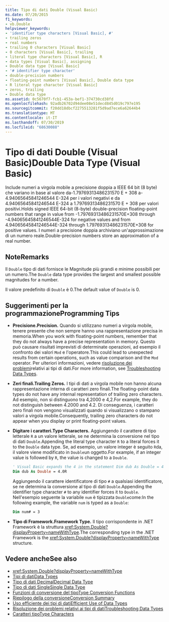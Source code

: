 ```yaml
---
title: Tipo di dati Double (Visual Basic)
ms.date: 07/20/2015
f1_keywords:
- vb.Double
helpviewer_keywords:
- 'identifier type characters [Visual Basic], #'
- trailing zeros
- real numbers
- trailing 0 characters [Visual Basic]
- 0 characters [Visual Basic], trailing
- literal type characters [Visual Basic], R
- data types [Visual Basic], assigning
- Double data type [Visual Basic]
- '# identifier type character'
- double-precision numbers
- floating-point numbers [Visual Basic], Double data type
- R literal type character [Visual Basic]
- zeros, trailing
- Double data type
ms.assetid: 0c5670f7-fcb1-453a-bef1-374730cd38fd
ms.openlocfilehash: 92adb26702d94dee08e51decd845d019c797e195
ms.sourcegitcommit: f20dd18dbcf2275513281f5d9ad7ece6a62644b4
ms.translationtype: MT
ms.contentlocale: it-IT
ms.lasthandoff: 07/30/2019
ms.locfileid: "68630088"
---
```

# <a name="double-data-type-visual-basic"></a><span data-ttu-id="7a6b6-102">Tipo di dati Double (Visual Basic)</span><span class="sxs-lookup"><span data-stu-id="7a6b6-102">Double Data Type (Visual Basic)</span></span>

<span data-ttu-id="7a6b6-103">Include numeri a virgola mobile a precisione doppia a IEEE 64 bit (8 byte) che variano in base al valore da-1.79769313486231570 E + 308 a-4.94065645841246544 E-324 per i valori negativi e da 4.94065645841246544 E-324 a 1.79769313486231570 E + 308 per valori positivi.</span><span class="sxs-lookup"><span data-stu-id="7a6b6-103">Holds signed IEEE 64-bit (8-byte) double-precision floating-point numbers that range in value from -1.79769313486231570E+308 through -4.94065645841246544E-324 for negative values and from 4.94065645841246544E-324 through 1.79769313486231570E+308 for positive values.</span></span> <span data-ttu-id="7a6b6-104">I numeri a precisione doppia archiviano un'approssimazione di un numero reale.</span><span class="sxs-lookup"><span data-stu-id="7a6b6-104">Double-precision numbers store an approximation of a real number.</span></span>

## <a name="remarks"></a><span data-ttu-id="7a6b6-105">Note</span><span class="sxs-lookup"><span data-stu-id="7a6b6-105">Remarks</span></span>

<span data-ttu-id="7a6b6-106">Il `Double` tipo di dati fornisce le Magnitude più grandi e minime possibili per un numero.</span><span class="sxs-lookup"><span data-stu-id="7a6b6-106">The `Double` data type provides the largest and smallest possible magnitudes for a number.</span></span>

<span data-ttu-id="7a6b6-107">Il valore predefinito di `Double` è 0.</span><span class="sxs-lookup"><span data-stu-id="7a6b6-107">The default value of `Double` is 0.</span></span>

## <a name="programming-tips"></a><span data-ttu-id="7a6b6-108">Suggerimenti per la programmazione</span><span class="sxs-lookup"><span data-stu-id="7a6b6-108">Programming Tips</span></span>

- <span data-ttu-id="7a6b6-109">**Precisione.**</span><span class="sxs-lookup"><span data-stu-id="7a6b6-109">**Precision.**</span></span> <span data-ttu-id="7a6b6-110">Quando si utilizzano numeri a virgola mobile, tenere presente che non sempre hanno una rappresentazione precisa in memoria.</span><span class="sxs-lookup"><span data-stu-id="7a6b6-110">When you work with floating-point numbers, remember that they do not always have a precise representation in memory.</span></span> <span data-ttu-id="7a6b6-111">Questo può causare risultati imprevisti di determinate operazioni, ad esempio il confronto dei valori `Mod` e l'operatore.</span><span class="sxs-lookup"><span data-stu-id="7a6b6-111">This could lead to unexpected results from certain operations, such as value comparison and the `Mod` operator.</span></span> <span data-ttu-id="7a6b6-112">Per ulteriori informazioni, vedere [risoluzione dei problemi](../../../visual-basic/programming-guide/language-features/data-types/troubleshooting-data-types.md)relativi ai tipi di dati.</span><span class="sxs-lookup"><span data-stu-id="7a6b6-112">For more information, see [Troubleshooting Data Types](../../../visual-basic/programming-guide/language-features/data-types/troubleshooting-data-types.md).</span></span>

- <span data-ttu-id="7a6b6-113">**Zeri finali.**</span><span class="sxs-lookup"><span data-stu-id="7a6b6-113">**Trailing Zeros.**</span></span> <span data-ttu-id="7a6b6-114">I tipi di dati a virgola mobile non hanno alcuna rappresentazione interna di caratteri zero finali.</span><span class="sxs-lookup"><span data-stu-id="7a6b6-114">The floating-point data types do not have any internal representation of trailing zero characters.</span></span> <span data-ttu-id="7a6b6-115">Ad esempio, non si distinguono tra 4,2000 e 4,2.</span><span class="sxs-lookup"><span data-stu-id="7a6b6-115">For example, they do not distinguish between 4.2000 and 4.2.</span></span> <span data-ttu-id="7a6b6-116">Di conseguenza, i caratteri zero finali non vengono visualizzati quando si visualizzano o stampano valori a virgola mobile.</span><span class="sxs-lookup"><span data-stu-id="7a6b6-116">Consequently, trailing zero characters do not appear when you display or print floating-point values.</span></span>

- <span data-ttu-id="7a6b6-117">**Digitare i caratteri.**</span><span class="sxs-lookup"><span data-stu-id="7a6b6-117">**Type Characters.**</span></span> <span data-ttu-id="7a6b6-118">Aggiungendo il carattere di tipo letterale `R` a un valore letterale, se ne determina la conversione nel tipo di dati `Double`.</span><span class="sxs-lookup"><span data-stu-id="7a6b6-118">Appending the literal type character `R` to a literal forces it to the `Double` data type.</span></span> <span data-ttu-id="7a6b6-119">Se, ad esempio, un valore integer è seguito `R`da, il valore viene modificato in `Double`un oggetto.</span><span class="sxs-lookup"><span data-stu-id="7a6b6-119">For example, if an integer value is followed by `R`, the value is changed to a `Double`.</span></span>

  ```vb
  ' Visual Basic expands the 4 in the statement Dim dub As Double = 4R to 4.0:
  Dim dub As Double = 4.0R
  ```

  <span data-ttu-id="7a6b6-120">Aggiungendo il carattere identificatore di tipo `#` a qualsiasi identificatore, se ne determina la conversione al tipo di dati `Double`.</span><span class="sxs-lookup"><span data-stu-id="7a6b6-120">Appending the identifier type character `#` to any identifier forces it to `Double`.</span></span> <span data-ttu-id="7a6b6-121">Nell'esempio seguente la variabile `num` è tipizzata `Double`come:</span><span class="sxs-lookup"><span data-stu-id="7a6b6-121">In the following example, the variable `num` is typed as a `Double`:</span></span>

  ```vb
  Dim num# = 3
  ```

- <span data-ttu-id="7a6b6-122">**Tipo di Framework.**</span><span class="sxs-lookup"><span data-stu-id="7a6b6-122">**Framework Type.**</span></span> <span data-ttu-id="7a6b6-123">Il tipo corrispondente in .NET Framework è la struttura <xref:System.Double?displayProperty=nameWithType>.</span><span class="sxs-lookup"><span data-stu-id="7a6b6-123">The corresponding type in the .NET Framework is the <xref:System.Double?displayProperty=nameWithType> structure.</span></span>

## <a name="see-also"></a><span data-ttu-id="7a6b6-124">Vedere anche</span><span class="sxs-lookup"><span data-stu-id="7a6b6-124">See also</span></span>

- <xref:System.Double?displayProperty=nameWithType>
- [<span data-ttu-id="7a6b6-125">Tipi di dati</span><span class="sxs-lookup"><span data-stu-id="7a6b6-125">Data Types</span></span>](../../../visual-basic/language-reference/data-types/index.md)
- [<span data-ttu-id="7a6b6-126">Tipo di dati Decimal</span><span class="sxs-lookup"><span data-stu-id="7a6b6-126">Decimal Data Type</span></span>](../../../visual-basic/language-reference/data-types/decimal-data-type.md)
- [<span data-ttu-id="7a6b6-127">Tipo di dati Single</span><span class="sxs-lookup"><span data-stu-id="7a6b6-127">Single Data Type</span></span>](../../../visual-basic/language-reference/data-types/single-data-type.md)
- [<span data-ttu-id="7a6b6-128">Funzioni di conversione del tipo</span><span class="sxs-lookup"><span data-stu-id="7a6b6-128">Type Conversion Functions</span></span>](../../../visual-basic/language-reference/functions/type-conversion-functions.md)
- [<span data-ttu-id="7a6b6-129">Riepilogo della conversione</span><span class="sxs-lookup"><span data-stu-id="7a6b6-129">Conversion Summary</span></span>](../../../visual-basic/language-reference/keywords/conversion-summary.md)
- [<span data-ttu-id="7a6b6-130">Uso efficiente dei tipi di dati</span><span class="sxs-lookup"><span data-stu-id="7a6b6-130">Efficient Use of Data Types</span></span>](../../../visual-basic/programming-guide/language-features/data-types/efficient-use-of-data-types.md)
- [<span data-ttu-id="7a6b6-131">Risoluzione dei problemi relativi ai tipi di dati</span><span class="sxs-lookup"><span data-stu-id="7a6b6-131">Troubleshooting Data Types</span></span>](../../../visual-basic/programming-guide/language-features/data-types/troubleshooting-data-types.md)
- [<span data-ttu-id="7a6b6-132">Caratteri tipo</span><span class="sxs-lookup"><span data-stu-id="7a6b6-132">Type Characters</span></span>](../../../visual-basic/programming-guide/language-features/data-types/type-characters.md)
